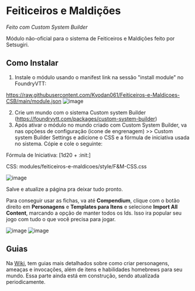 # Feiticeiros e Maldições
*Feito com Custom System Builder*

Módulo não-oficial para o sistema de Feiticeiros e Maldições feito por Setsugiri.

## Como Instalar

1. Instale o módulo usando o manifest link na sessão "install module" no FoundryVTT:

https://raw.githubusercontent.com/Kyodan061/Feiticeiros-e-Maldicoes-CSB/main/module.json
![image](https://github.com/user-attachments/assets/0bd53450-e1eb-456c-85a0-3991553fd9c0)

2. Crie um mundo com o sistema Custom system Builder (https://foundryvtt.com/packages/custom-system-builder) 
3. Após ativar o módulo no mundo criado com Custom System Builder, va nas opçõess de configuração (icone de engrenagem) >> Custom system Builder Settings e adicione o CSS e a fórmula de iniciativa usada no sistema. Cópie e cole o seguinte:

Fórmula de Iniciativa: [1d20 + :init:]

CSS: modules/feiticeiros-e-maldicoes/style/F&M-CSS.css

![image](https://github.com/user-attachments/assets/9aaacfcd-be52-44d3-b01e-4115abd80204)

Salve e atualize a página pra deixar tudo pronto.

Para conseguir usar as fichas, va até **Compendium**, clique com o botão direito em **Personagens** e **Templates para Itens** e selecione **Import All Content**, marcando a opção de manter todos os Ids. Isso ira popular seu jogo com tudo o que você precisa para jogar.

![image](https://github.com/user-attachments/assets/3fd9e251-35f2-42b3-b8a3-3f86473340c5)
![image](https://github.com/user-attachments/assets/3c2b5f33-986b-4adc-83ad-e01380ccfdc0)

## Guias
Na [Wiki](https://github.com/Kyodan061/Feiticeiros-e-Maldicoes-CSB/wiki), tem guias mais detalhados sobre como criar personagens, ameaças e invocações, além de itens e habilidades homebrews para seu mundo. Essa parte ainda está em construção, sendo atualizada periodicamente.






